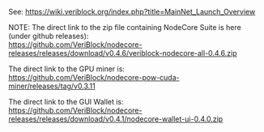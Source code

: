 See: https://wiki.veriblock.org/index.php?title=MainNet_Launch_Overview


NOTE: The direct link to the zip file containing NodeCore Suite is here (under github releases):  
https://github.com/VeriBlock/nodecore-releases/releases/download/v0.4.6/veriblock-nodecore-all-0.4.6.zip

The direct link to the GPU miner is:  
https://github.com/VeriBlock/nodecore-pow-cuda-miner/releases/tag/v0.3.11

The direct link to the GUI Wallet is:  
https://github.com/VeriBlock/nodecore-releases/releases/download/v0.4.1/nodecore-wallet-ui-0.4.0.zip
